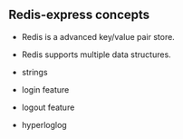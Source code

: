 ## Redis-express concepts

- Redis is a advanced key/value pair store.
- Redis supports multiple data structures.

- strings
- login feature
- logout feature
- hyperloglog
